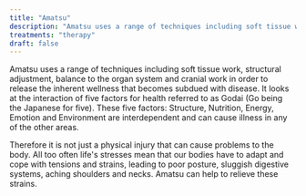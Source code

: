```yaml
---
title: "Amatsu"
description: "Amatsu uses a range of techniques including soft tissue work, structural adjustment, balance to the organ system and cranial work in order to release the inherent wellness that becomes subdued with disease."
treatments: "therapy"
draft: false
---
```


Amatsu uses a range of techniques including soft tissue work, structural adjustment, balance to the organ system and cranial work in order to release the inherent wellness that becomes subdued with disease. It looks at the interaction of five factors for health referred to as Godai (Go being the Japanese for five). These five factors: Structure, Nutrition, Energy, Emotion and Environment are interdependent and can cause illness in any of the other areas.

Therefore it is not just a physical injury that can cause problems to the body. All too often life's stresses mean that our bodies have to adapt and cope with tensions and strains, leading to poor posture, sluggish digestive systems, aching shoulders and necks. Amatsu can help to relieve these strains.